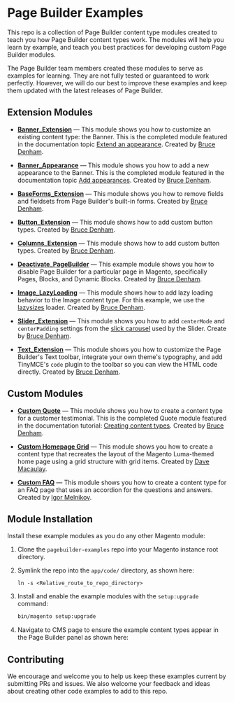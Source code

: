 # Page Builder Examples

This repo is a collection of Page Builder content type modules created to teach you how Page Builder content types work. The modules will help you learn by example, and teach you best practices for developing custom Page Builder modules.

The Page Builder team members created these modules to serve as examples for learning. They are not fully tested or guaranteed to work perfectly. However, we will do our best to improve these examples and keep them updated with the latest releases of Page Builder.

## Extension Modules

-  **[Banner_Extension](Banner/Extension/README.md)** — This module shows you how to customize an existing content type: the Banner. This is the completed module featured in the documentation topic [Extend an appearance](https://devdocs.magento.com/page-builder/docs/content-types/extend/extend-an-appearance.html). Created by [Bruce Denham](https://magentocommeng.slack.com/messages/UA3GYB2KW).

-  **[Banner_Appearance](Banner/Appearance/README.md)** — This module shows you how to add a new appearance to the Banner. This is the completed module featured in the documentation topic [Add appearances](https://devdocs.magento.com/page-builder/docs/content-types/extend/add-appearances.html). Created by [Bruce Denham](https://magentocommeng.slack.com/messages/UA3GYB2KW).

-  **[BaseForms_Extension](BaseForms/Extension/README.md)** — This module shows you how to remove fields and fieldsets from Page Builder's built-in forms. Created by [Bruce Denham](https://magentocommeng.slack.com/messages/UA3GYB2KW).

-  **[Button_Extension](Button/Types/README.md)** — This module shows how to add custom button types. Created by [Bruce Denham](https://magentocommeng.slack.com/messages/UA3GYB2KW).

-  **[Columns_Extension](Columns/Extension/README.md)** — This module shows how to add custom button types. Created by [Bruce Denham](https://magentocommeng.slack.com/messages/UA3GYB2KW).

-  **[Deactivate_PageBuilder](Deactivate/PageBuilder/README.md)** — This example module shows you how to disable Page Builder for a particular page in Magento, specifically Pages, Blocks, and Dynamic Blocks. Created by [Bruce Denham](https://magentocommeng.slack.com/messages/UA3GYB2KW).

-  **[Image_LazyLoading](Image/LazyLoading/README.md)** — This module shows how to add lazy loading behavior to the Image content type. For this example, we use the [lazysizes](https://github.com/aFarkas/lazysizes) loader. Created by [Bruce Denham](https://magentocommeng.slack.com/messages/UA3GYB2KW).

-  **[Slider_Extension](Slider/Extension/README.md)** — This module shows you how to add `centerMode` and `centerPadding` settings from the [slick carousel](https://kenwheeler.github.io/slick/) used by the Slider. Create by [Bruce Denham](https://magentocommeng.slack.com/messages/UA3GYB2KW).

-  **[Text_Extension](Text/Extension/README.md)** — This module shows you how to customize the Page Builder's Text toolbar, integrate your own theme's typography, and add TinyMCE's `code` plugin to the toolbar so you can view the HTML code directly. Created by [Bruce Denham](https://magentocommeng.slack.com/messages/UA3GYB2KW).

## Custom Modules

-  **[Custom Quote](Quote/Custom/README.md)** — This module shows you how to create a content type for a customer testimonial. This is the completed Quote module featured in the documentation tutorial: [Creating content types](https://devdocs.magento.com/page-builder/docs/content-types/create/introduction.html). Created by [Bruce Denham](https://magentocommeng.slack.com/messages/UA3GYB2KW).

-  **[Custom Homepage Grid](Grid/Custom/README.md)** — This module shows you how to create a content type that recreates the layout of the Magento Luma-themed home page using a grid structure with grid items. Created by [Dave Macaulay](https://github.com/davemacaulay).

-  **[Custom FAQ](FAQ/Custom/README.md)** — This module shows you how to create a content type for an FAQ page that uses an accordion for the questions and answers. Created by [Igor Melnikov](https://github.com/melnikovi).

## Module Installation

Install these example modules as you do any other Magento module:

1. Clone the `pagebuilder-examples` repo into your Magento instance root directory.

1. Symlink the repo into the `app/code/` directory, as shown here:

    ```terminal
    ln -s <Relative_route_to_repo_directory>
    ```

1. Install and enable the example modules with the `setup:upgrade` command:

   ```bash
   bin/magento setup:upgrade
   ```

1. Navigate to CMS page to ensure the example content types appear in the Page Builder panel as shown here:

## Contributing

We encourage and welcome you to help us keep these examples current by submitting PRs and issues.
We also welcome your feedback and ideas about creating other code examples to add to this repo.
